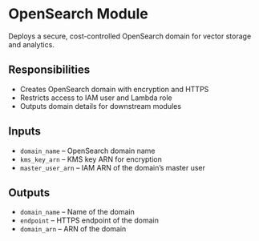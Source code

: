 # OpenSearch Module

Deploys a secure, cost-controlled OpenSearch domain for vector storage and analytics.

## Responsibilities
- Creates OpenSearch domain with encryption and HTTPS
- Restricts access to IAM user and Lambda role
- Outputs domain details for downstream modules

## Inputs
- `domain_name` – OpenSearch domain name
- `kms_key_arn` – KMS key ARN for encryption
- `master_user_arn` – IAM ARN of the domain’s master user

## Outputs
- `domain_name` – Name of the domain
- `endpoint` – HTTPS endpoint of the domain
- `domain_arn` – ARN of the domain
